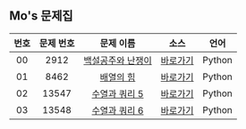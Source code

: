 ## Mo's 문제집

| 번호  | 문제 번호 |                         문제 이름                         |         소스         |     언어     |
| :---: | :-------: | :-------------------------------------------------------: | :------------------: | :----------: |
|  00   |   2912   |   [백설공주와 난쟁이](https://www.acmicpc.net/problem/2912)    | [바로가기](../problems/2912) | Python |
|  01   |   8462   |   [배열의 힘](https://www.acmicpc.net/problem/8462)    | [바로가기](../problems/8462) | Python |
|  02   |   13547   |   [수열과 쿼리 5](https://www.acmicpc.net/problem/13547)    | [바로가기](../problems/13547) | Python |
|  03   |   13548   |   [수열과 쿼리 6](https://www.acmicpc.net/problem/13548)    | [바로가기](../problems/13548) | Python |